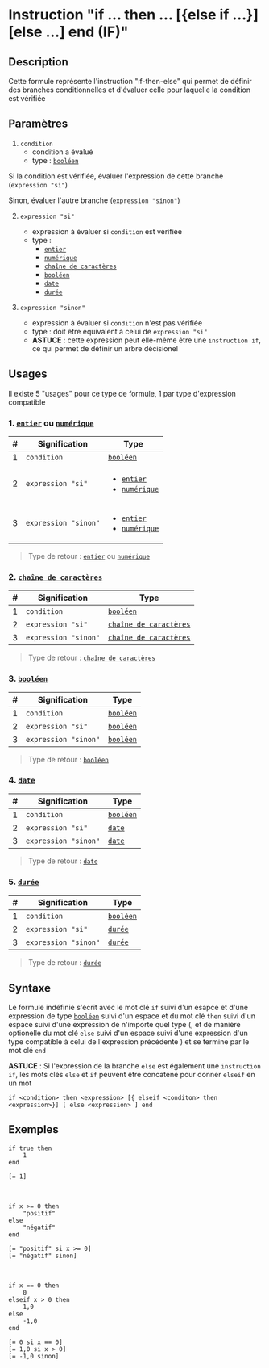 # Instruction "if ... then ... [{else if ...}] [else ...] end (IF)"

## Description

Cette formule représente l'instruction "if-then-else" qui permet de définir des branches conditionnelles et d'évaluer celle pour laquelle la condition est vérifiée

## Paramètres

1. `condition`
    - condition a évalué
    - type : [`booléen`][valeur-de-retour]
 
Si la condition est vérifiée, évaluer l'expression de cette branche (`expression "si"`)

Sinon, évaluer l'autre branche (`expression "sinon"`)

2. `expression "si"`
    - expression à évaluer si `condition` est vérifiée
    - type : 
        - [`entier`][valeur-de-retour]
        - [`numérique`][valeur-de-retour]
        - [`chaîne de caractères`][valeur-de-retour]
        - [`booléen`][valeur-de-retour]
        - [`date`][valeur-de-retour]
        - [`durée`][valeur-de-retour]

3. `expression "sinon"`
    - expression à évaluer si `condition` n'est pas vérifiée
    - type : doit être equivalent à celui de `expression "si"`
    - __ASTUCE__ : cette expression peut elle-même être une `instruction if`, ce qui permet de définir un arbre décisionel

## Usages

Il existe 5 "usages" pour ce type de formule, 1 par type d'expression compatible

### 1. [`entier`][valeur-de-retour] ou [`numérique`][valeur-de-retour]
|#|Signification|Type|
|-------------------|-------------|----|
|1|`condition`|[`booléen`][valeur-de-retour]|
|2|`expression "si"`|<ul><li>[`entier`][valeur-de-retour]</li><li>[`numérique`][valeur-de-retour]</li></ul>|
|3|`expression "sinon"`|<ul><li>[`entier`][valeur-de-retour]</li><li>[`numérique`][valeur-de-retour]</li></ul>|

> Type de retour : [`entier`][valeur-de-retour] ou [`numérique`][valeur-de-retour]

### 2. [`chaîne de caractères`][valeur-de-retour]
|#|Signification|Type|
|-------------------|-------------|----|
|1|`condition`|[`booléen`][valeur-de-retour]|
|2|`expression "si"`|[`chaîne de caractères`][valeur-de-retour]|
|3|`expression "sinon"`|[`chaîne de caractères`][valeur-de-retour]|

> Type de retour : [`chaîne de caractères`][valeur-de-retour]

### 3. [`booléen`][valeur-de-retour]
|#|Signification|Type|
|-------------------|-------------|----|
|1|`condition`|[`booléen`][valeur-de-retour]|
|2|`expression "si"`|[`booléen`][valeur-de-retour]|
|3|`expression "sinon"`|[`booléen`][valeur-de-retour]|

> Type de retour : [`booléen`][valeur-de-retour]

### 4. [`date`][valeur-de-retour]
|#|Signification|Type|
|-------------------|-------------|----|
|1|`condition`|[`booléen`][valeur-de-retour]|
|2|`expression "si"`|[`date`][valeur-de-retour]|
|3|`expression "sinon"`|[`date`][valeur-de-retour]|

> Type de retour : [`date`][valeur-de-retour]

### 5. [`durée`][valeur-de-retour]
|#|Signification|Type|
|-------------------|-------------|----|
|1|`condition`|[`booléen`][valeur-de-retour]|
|2|`expression "si"`|[`durée`][valeur-de-retour]|
|3|`expression "sinon"`|[`durée`][valeur-de-retour]|

> Type de retour : [`durée`][valeur-de-retour]

## Syntaxe

Le formule indéfinie s'écrit avec le mot clé `if` suivi d'un esapce et d'une expression de type [`booléen`][valeur-de-retour] suivi d'un espace et du mot clé `then` suivi d'un espace suivi d'une expression de n'importe quel type (, et de manière optionelle du mot clé `else` suivi d'un espace suivi d'une expression d'un type compatible à celui de l'expression précédente ) et se termine par le mot clé `end`

__ASTUCE__ : Si l'expression de la branche `else` est également une `instruction if`, les mots clés `else` et `if` peuvent être concaténé pour donner `elseif` en un mot
    
    if <condition> then <expression> [{ elseif <conditon> then <expression>}] [ else <expression> ] end 

## Exemples

    if true then
        1
    end

    [= 1]
&nbsp;

    if x >= 0 then
        "positif"
    else
        "négatif"
    end

    [= "positif" si x >= 0]
    [= "négatif" sinon]
&nbsp;

    if x == 0 then
        0
    elseif x > 0 then
        1,0
    else
        -1,0
    end

    [= 0 si x == 0]
    [= 1,0 si x > 0]
    [= -1,0 sinon]

    
[valeur-de-retour]: ../lexique.md#valeur-de-retour